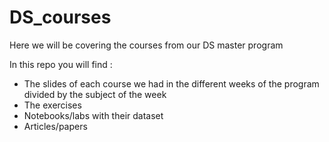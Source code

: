 # DS_courses
Here we will be covering the courses from our DS master program 

In this repo you will find : 
- The slides of each course we had in the different weeks of the program divided by the subject of the week
- The exercises 
- Notebooks/labs with their dataset 
- Articles/papers



